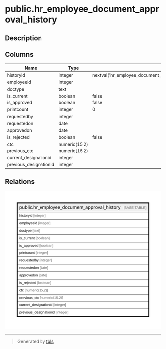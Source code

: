 # public.hr_employee_document_approval_history

## Description

## Columns

| Name | Type | Default | Nullable | Children | Parents | Comment |
| ---- | ---- | ------- | -------- | -------- | ------- | ------- |
| historyid | integer | nextval('hr_employee_document_approval_history_historyid_seq'::regclass) | false |  |  |  |
| employeeid | integer |  | true |  |  |  |
| doctype | text |  | true |  |  |  |
| is_current | boolean | false | true |  |  |  |
| is_approved | boolean | false | true |  |  |  |
| printcount | integer | 0 | true |  |  |  |
| requestedby | integer |  | true |  |  |  |
| requestedon | date |  | true |  |  |  |
| approvedon | date |  | true |  |  |  |
| is_rejected | boolean | false | true |  |  |  |
| ctc | numeric(15,2) |  | true |  |  |  |
| previous_ctc | numeric(15,2) |  | true |  |  |  |
| current_designationid | integer |  | true |  |  |  |
| previous_designationid | integer |  | true |  |  |  |

## Relations

![er](public.hr_employee_document_approval_history.svg)

---

> Generated by [tbls](https://github.com/k1LoW/tbls)
